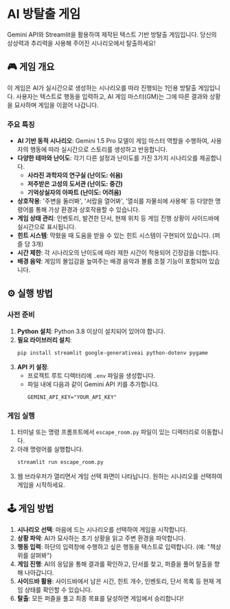 # AI 방탈출 게임

Gemini API와 Streamlit을 활용하여 제작된 텍스트 기반 방탈출 게임입니다. 당신의 상상력과 추리력을 사용해 주어진 시나리오에서 탈출하세요!

## 🎮 게임 개요

이 게임은 AI가 실시간으로 생성하는 시나리오를 따라 진행되는 1인용 방탈출 게임입니다. 사용자는 텍스트로 행동을 입력하고, AI 게임 마스터(GM)는 그에 따른 결과와 상황을 묘사하며 게임을 이끌어 나갑니다.

### 주요 특징

- **AI 기반 동적 시나리오**: Gemini 1.5 Pro 모델이 게임 마스터 역할을 수행하여, 사용자의 행동에 따라 실시간으로 스토리를 생성하고 반응합니다.
- **다양한 테마와 난이도**: 각기 다른 설정과 난이도를 가진 3가지 시나리오를 제공합니다.
    - **사라진 과학자의 연구실 (난이도: 쉬움)**
    - **저주받은 고성의 도서관 (난이도: 중간)**
    - **기억상실자의 아파트 (난이도: 어려움)**
- **상호작용**: '주변을 둘러봐', '서랍을 열어봐', '열쇠를 자물쇠에 사용해' 등 다양한 명령어를 통해 가상 환경과 상호작용할 수 있습니다.
- **게임 상태 관리**: 인벤토리, 발견한 단서, 현재 위치 등 게임 진행 상황이 사이드바에 실시간으로 표시됩니다.
- **힌트 시스템**: 막혔을 때 도움을 받을 수 있는 힌트 시스템이 구현되어 있습니다. (퍼즐 당 3개)
- **시간 제한**: 각 시나리오의 난이도에 따라 제한 시간이 적용되어 긴장감을 더합니다.
- **배경 음악**: 게임의 몰입감을 높여주는 배경 음악과 볼륨 조절 기능이 포함되어 있습니다.

## ⚙️ 실행 방법

### 사전 준비

1.  **Python 설치**: Python 3.8 이상이 설치되어 있어야 합니다.
2.  **필요 라이브러리 설치**:
    ```bash
    pip install streamlit google-generativeai python-dotenv pygame
    ```
3.  **API 키 설정**:
    - 프로젝트 루트 디렉터리에 `.env` 파일을 생성합니다.
    - 파일 내에 다음과 같이 Gemini API 키를 추가합니다.
      ```
      GEMINI_API_KEY="YOUR_API_KEY"
      ```

### 게임 실행

1.  터미널 또는 명령 프롬프트에서 `escape_room.py` 파일이 있는 디렉터리로 이동합니다.
2.  아래 명령어를 실행합니다.
    ```bash
    streamlit run escape_room.py
    ```
3.  웹 브라우저가 열리면서 게임 선택 화면이 나타납니다. 원하는 시나리오를 선택하여 게임을 시작하세요.

## 🕹️ 게임 방법

1.  **시나리오 선택**: 마음에 드는 시나리오를 선택하여 게임을 시작합니다.
2.  **상황 파악**: AI가 묘사하는 초기 상황을 읽고 주변 환경을 파악합니다.
3.  **행동 입력**: 하단의 입력창에 수행하고 싶은 행동을 텍스트로 입력합니다. (예: "책상 위를 살펴봐")
4.  **게임 진행**: AI의 응답을 통해 결과를 확인하고, 단서를 찾고, 퍼즐을 풀어 탈출을 향해 나아갑니다.
5.  **사이드바 활용**: 사이드바에서 남은 시간, 힌트 개수, 인벤토리, 단서 목록 등 현재 게임 상태를 확인할 수 있습니다.
6.  **탈출**: 모든 퍼즐을 풀고 최종 목표를 달성하면 게임에서 승리합니다!
